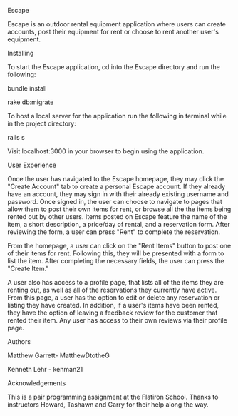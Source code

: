 Escape

Escape is an outdoor rental equipment application where users can create accounts, post their equipment for rent or choose to rent another user's equipment.

Installing

To start the Escape application, cd into the Escape directory and run the following:

bundle install

rake db:migrate

To host a local server for the application run the following in terminal while in the project directory:

rails s

Visit localhost:3000 in your browser to begin using the application.

User Experience

Once the user has navigated to the Escape homepage, they may click the "Create Account" tab to create a personal Escape account. If they already have an account, they may sign in with their already existing username and password. Once signed in, the user can choose to navigate to pages that allow them to post their own items for rent, or browse all the the items being rented out by other users. Items posted on Escape feature the name of the item, a short description, a price/day of rental, and a reservation form. After reviewing the form, a user can press "Rent" to complete the reservation.

From the homepage, a user can click on the "Rent Items" button to post one of their items for rent. Following this, they will be presented with a form to list the item. After completing the necessary fields, the user can press the "Create Item."

A user also has access to a profile page, that lists all of the items they are renting out, as well as all of the reservations they currently have active. From this page, a user has the option to edit or delete any reservation or listing they have created. In addition, if a user's items have been rented, they have the option of leaving a feedback review for the customer that rented their item. Any user has access to their own reviews via their profile page.

Authors

Matthew Garrett- MatthewDtotheG

Kenneth Lehr  - kenman21

Acknowledgements

This is a pair programming assignment at the Flatiron School. Thanks to instructors Howard, Tashawn and Garry for their help along the way.
